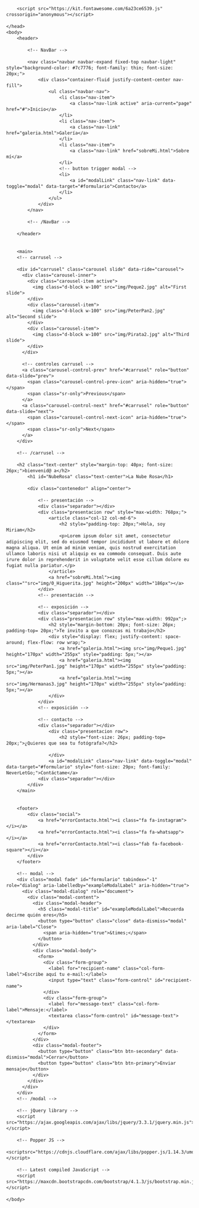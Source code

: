 <!DOCTYPE html>
<html>
	<head>
		<title>La Nube Rosa</title>
		<!-- Latest compiled and minified CSS -->
		<link rel="stylesheet"href="https://maxcdn.bootstrapcdn.com/bootstrap/4.1.3/css/bootstrap.min.css">		
		<link rel="stylesheet" type="text/css" href="css/css.css">
		
		<script src="https://kit.fontawesome.com/6a23ce6539.js" crossorigin="anonymous"></script>

	</head>
	<body>
		<header>

			<!-- NavBar -->

			<nav class="navbar navbar-expand fixed-top navbar-light" style="background-color: #7c7776; font-family: thin; font-size: 20px;">
				<div class="container-fluid justify-content-center nav-fill">
					<ul class="navbar-nav">
						<li class="nav-item">
							<a class="nav-link active" aria-current="page" href="#">Inicio</a>
						</li>
						<li class="nav-item">
							<a class="nav-link" href="galeria.html">Galería</a>
						</li>
						<li class="nav-item">
							<a class="nav-link" href="sobreMi.html">Sobre mí</a>
						</li>
						<!-- button trigger modal -->
						<li>
							<a id="modalLink" class="nav-link" data-toggle="modal" data-target="#formulario">Contacto</a>
						</li>
					</ul>
				</div>
			</nav>

			<!-- /NavBar -->

		</header>
		
		
		<main>
		<!-- carrusel -->
			
		<div id="carrusel" class="carousel slide" data-ride="carousel">
		  <div class="carousel-inner">
			<div class="carousel-item active">
			  <img class="d-block w-100" src="img/Peque2.jpg" alt="First slide">
			</div>
			<div class="carousel-item">
			  <img class="d-block w-100" src="img/PeterPan2.jpg" alt="Second slide">
			</div>
			<div class="carousel-item">
			  <img class="d-block w-100" src="img/Pirata2.jpg" alt="Third slide">
			</div>
		  </div>
		  
		  <!-- controles carrusel -->
		  <a class="carousel-control-prev" href="#carrusel" role="button" data-slide="prev">
			<span class="carousel-control-prev-icon" aria-hidden="true"></span>
			<span class="sr-only">Previous</span>
		  </a>
		  <a class="carousel-control-next" href="#carrusel" role="button" data-slide="next">
			<span class="carousel-control-next-icon" aria-hidden="true"></span>
			<span class="sr-only">Next</span>
		  </a>
		</div>	
			
		<!-- /carrusel -->
		
		<h2 class="text-center" style="margin-top: 40px; font-size: 26px;">bienvenid@ a</h2>
			<h1 id="NubeRosa" class="text-center">La Nube Rosa</h1>

			<div class="contenedor" align="center">
				
				<!-- presentación -->
				<div class="separador"></div>
				<div class="presentacion row" style="max-width: 768px;">
					<article class="col-12 col-md-6">
						<h2 style="padding-top: 20px;">Hola, soy Miriam</h2>
						<p>Lorem ipsum dolor sit amet, consectetur adipiscing elit, sed do eiusmod tempor incididunt ut labore et dolore magna aliqua. Ut enim ad minim veniam, quis nostrud exercitation ullamco laboris nisi ut aliquip ex ea commodo consequat. Duis aute irure dolor in reprehenderit in voluptate velit esse cillum dolore eu fugiat nulla pariatur.</p>
					</article>
					<a href="sobreMi.html"><img class=""src="img/0_Higuerita.jpg" height="200px" width="186px"></a>
				</div>
				<!-- presentación -->
				
				<!-- exposición -->
				<div class="separador"></div>
				<div class="presentacion row" style="max-width: 992px";>
					<h2 style="margin-bottom: 20px; font-size: 26px; padding-top= 20px;">Te invito a que conozcas mi trabajo</h2>
					<div style="display: flex; justify-content: space-around; flex-flow: row wrap;">
						<a href="galeria.html"><img src="img/Peque1.jpg" height="170px" width="255px" style="padding: 5px;"></a>
						<a href="galeria.html"><img src="img/PeterPan1.jpg" height="170px" width="255px" style="padding: 5px;"></a>
						<a href="galeria.html"><img src="img/Hermanas3.jpg" height="170px" width="255px" style="padding: 5px;"></a>
					</div>
				</div>
				<!-- exposición -->

				<!-- contacto -->				
				<div class="separador"></div>
					<div class="presentacion row">
						<h2 style="font-size: 26px; padding-top= 20px;">¿Quieres que sea tu fotógrafa?</h2>
						
					</div>
					<a id="modalLink" class="nav-link" data-toggle="modal" data-target="#formulario" style="font-size: 29px; font-family: NeverLetGo;">Contáctame</a>
				<div class="separador"></div>
			</div>
		</main>
		
		
		<footer>	  
			<div class="social">
				<a href="errorContacto.html"><i class="fa fa-instagram"></i></a>        
				<a href="errorContacto.html"><i class="fa fa-whatsapp"></i></a>
				<a href="errorContacto.html"><i class="fab fa-facebook-square"></i></a>
			</div>
		</footer>
		
		<!-- modal -->
		<div class="modal fade" id="formulario" tabindex="-1" role="dialog" aria-labelledby="exampleModalLabel" aria-hidden="true">
		  <div class="modal-dialog" role="document">
			<div class="modal-content">
			  <div class="modal-header">
				<h5 class="modal-title" id="exampleModalLabel">Recuerda decirme quién eres</h5>
				<button type="button" class="close" data-dismiss="modal" aria-label="Close">
				  <span aria-hidden="true">&times;</span>
				</button>
			  </div>
			  <div class="modal-body">
				<form>
				  <div class="form-group">
				    <label for="recipient-name" class="col-form-label">Escribe aquí tu e-mail:</label>
				    <input type="text" class="form-control" id="recipient-name">
				  </div>
				  <div class="form-group">
				    <label for="message-text" class="col-form-label">Mensaje:</label>
				    <textarea class="form-control" id="message-text"></textarea>
				  </div>
				</form>
			  </div>
			  <div class="modal-footer">
				<button type="button" class="btn btn-secondary" data-dismiss="modal">Cerrar</button>
				<button type="button" class="btn btn-primary">Enviar mensaje</button>
			  </div>
			</div>
		  </div>
		</div>
		<!-- /modal -->
		
		<!-- jQuery library -->
		<script src="https://ajax.googleapis.com/ajax/libs/jquery/3.3.1/jquery.min.js"></script>

		<!-- Popper JS -->
		<scriptsrc="https://cdnjs.cloudflare.com/ajax/libs/popper.js/1.14.3/umd/popper.min.js"></script>

		<!-- Latest compiled JavaScript -->
		<script src="https://maxcdn.bootstrapcdn.com/bootstrap/4.1.3/js/bootstrap.min.js"></script>

	</body>
</html>
